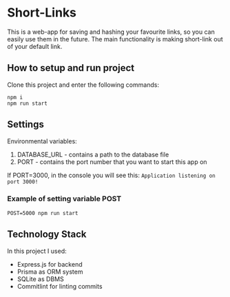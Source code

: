 # Short-Links
This is a web-app for saving and hashing your favourite links, so you can easily use them in the future. The main functionality is making short-link out of your default link.
## How to setup and run project
Clone this project and enter the following commands: 
```
npm i
npm run start
```
## Settings
Environmental variables:
  1. DATABASE_URL - contains a path to the database file
  2. PORT - contains the port number that you want to start this app on

If PORT=3000, in the console you will see this: `Application listening on port 3000!`
### Example of setting variable POST
```
POST=5000 npm run start
```
## Technology Stack
In this project I used:
  + Express.js for backend
  + Prisma as ORM system
  + SQLite as DBMS
  + Commitlint for linting commits
